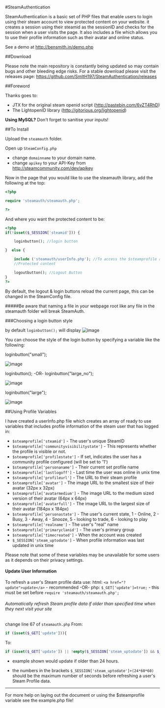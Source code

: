 #SteamAuthentication

SteamAuthentication is a basic set of PHP files that enable users to login using their steam account to view protected content on your website. it creates a session using their steamid as the sessionID and checks for the session when a user visits the page. It also includes a file which allows you to use their profile information such as their avatar and online status.

See a demo at http://bensmith.in/demo.php

##Download

Please note the main repository is constantly being updated so may contain bugs and other bleeding edge risks. For a stable download please visit the releases page: https://github.com/SmItH197/SteamAuthentication/releases

##Foreword

Thanks goes to:
- JTX for the original steam openid script (http://pastebin.com/6vZT4RhD)
- The LightopenID library (http://gitorious.org/lightopenid)

**Using MySQL?** Don't forget to sanitise your inputs!

##To Install

Upload the `steamauth` folder.

Open up `SteamConfig.php` 
- change `domainname` to your domain name.
- change `apikey` to your API-Key from http://steamcommunity.com/dev/apikey


Now in the page that you would like to use the steamauth library, add the following at the top:

```php
<?php

require 'steamauth/steamauth.php';

?>
```
And where you want the protected content to be:
```php
<?php
if(!isset($_SESSION['steamid'])) {

    loginbutton(); //login button

}  else {

    include ('steamauth/userInfo.php'); //To access the $steamprofile array
    //Protected content

    logoutbutton(); //Logout Button
}     
?>
```
By default, the logout & login buttons reload the current page, this can be changed in the SteamConfig file.

#####Be aware that naming a file in your webpage root like any file in the steamauth folder will break SteamAuth.

###Choosing a login button style

by default `loginbutton();` will display ![image](https://steamcommunity-a.akamaihd.net/public/images/signinthroughsteam/sits_large_noborder.png)

You can choose the style of the login button by specifying a variable like the following:

loginbutton("small"); 

![image](https://steamcommunity-a.akamaihd.net/public/images/signinthroughsteam/sits_small.png)


loginbutton();
-OR-
loginbutton("large_no"); 

![image](https://steamcommunity-a.akamaihd.net/public/images/signinthroughsteam/sits_large_noborder.png)

loginbutton("large"); 

![image](https://steamcommunity-a.akamaihd.net/public/images/signinthroughsteam/sits_large_border.png)

    
##Using Profile Variables

I have created a userInfo.php file which creates an array of ready to use variables that includes profile information of the steam user that has logged in:

* `$steamprofile['steamid']` - The user's unique SteamID
* `$steamprofile['communityvisibilitystate']` - This represents whether the profile is visible or not.
* `$steamprofile['profilestate']` - If set, indicates the user has a community profile configured (will be set to '1')
* `$steamprofile['personaname']` - Their current set profile name
* `$steamprofile['lastlogoff']` - Last time the user was online in unix time
* `$steamprofile['profileurl']` - The URL to their steam profile
* `$steamprofile['avatar']` - The image URL to the smallest size of their avatar (32px x 32px)
* `$steamprofile['avatarmedium']` - The image URL to the medium sized version of their avatar (64px x 64px)
* `$steamprofile['avatarfull']` - The image URL to the largest size of their avatar (184px x 184px)
* `$steamprofile['personastate']` - The user's current state, 1 - Online, 2 - Busy, 3 - Away, 4 - Snooze, 5 - looking to trade, 6 - looking to play
* `$steamprofile['realname']` - The user's "real" name
* `$steamprofile['primaryclanid']` - The user's primary group
* `$steamprofile['timecreated']` - When the account was created
* `$_SESSION['steam_uptodate']` - When profile information was last updated in unix time

Please note that some of these variables may be unavailable for some users as it depends on their privacy settings. 

#### Update User Information

To refresh a user's Steam profile data use:
html: `<a href="?update">update</a>` - recommended
-OR-
php: `$_GET['update']=true;` - this must be set before `require 'steamauth/steamauth.php';`

###### Automatically refresh Steam profile data if older than specified time when they next visit your site

change line 67 of `steamauth.php` 
From:
```php
if (isset($_GET['update'])){ 
```
To:
```php
if (isset($_GET['update']) || !empty($_SESSION['steam_uptodate']) && $_SESSION['steam_uptodate']+(24*60*60) < time()){ 
```
- example shown would update if older than 24 hours.

- the numbers in the brackets `$_SESSION['steam_uptodate']+(24*60*60)` should be the maximum number of seconds before refreshing a user's Steam Profile data.

---

For more help on laying out the document or using the $steamprofile variable see the example.php file!

 

